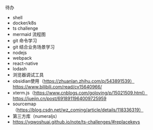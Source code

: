 待办

- shell
- docker/k8s
- ts challenge
- mermaid 流程图
- git 命令学习
- git 结合业务场景学习
- nodejs
- webpack
- react-native
- lodash
- 浏览器调试工具
- obsidian使用（https://zhuanlan.zhihu.com/p/543891539）https://www.bilibili.com/read/cv15640966/
- xterm.js（https://www.cnblogs.com/goloving/p/15021509.html）https://juejin.cn/post/6918911964009725959
- sourcemap（https://blog.csdn.net/wz_coming/article/details/118336319）
- 第三方库（numeraljs）
- https://yqwoshuai.github.io/note/ts-challenges/#replacekeys
